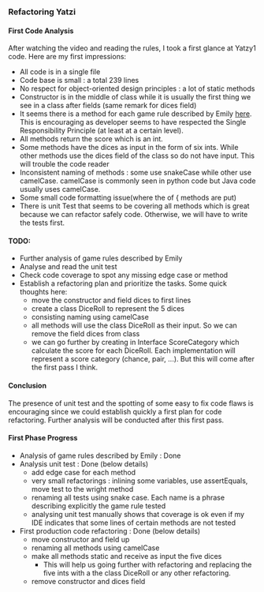 ### Refactoring Yatzi

#### First Code Analysis

After watching the video and reading the rules, I took a first glance at Yatzy1 code. Here are my first impressions:

- All code is in a single file
- Code base is small : a total 239 lines
- No respect for object-oriented design principles : a lot of static methods
- Constructor is in the middle of class while it is usually the first thing we see in a class after fields (same remark
  for dices field)
- It seems there is a method for each game rule described by
  Emily [here](https://sammancoaching.org/kata_descriptions/yatzy.html). This is encouraging as developer seems to have
  respected the Single Responsibility Principle (at least at a certain level).
- All methods return the score which is an int.
- Some methods have the dices as input in the form of six ints. While other methods use the dices field of the class so
  do not have input. This will trouble the code reader
- Inconsistent naming of methods : some use snakeCase while other use camelCase. camelCase is commonly seen in python
  code but Java code usually uses camelCase.
- Some small code formatting issue(where the of { methods are put)
- There is unit Test that seems to be covering all methods which is great because we can refactor safely code.
  Otherwise, we will have to write the tests first.

#### TODO:

- Further analysis of game rules described by Emily
- Analyse and read the unit test
- Check code coverage to spot any missing edge case or method
- Establish a refactoring plan and prioritize the tasks. Some quick thoughts here:
    - move the constructor and field dices to first lines
    - create a class DiceRoll to represent the 5 dices
    - consisting naming using camelCase
    - all methods will use the class DiceRoll as their input. So we can remove the field dices from class
    - we can go further by creating in Interface ScoreCategory which calculate the score for each DiceRoll. Each
      implementation will represent a score category (chance, pair, ...). But this will come after the first pass I
      think.

#### Conclusion

The presence of unit test and the spotting of some easy to fix code flaws is encouraging since we could establish
quickly a first plan for code refactoring. Further analysis will be conducted after this first pass.

#### First Phase Progress

- Analysis of game rules described by Emily : Done
- Analysis unit test : Done (below details)
    - add edge case for each method
    - very small refactorings : inlining some variables, use assertEquals, move test to the wright method
    - renaming all tests using snake case. Each name is a phrase describing explicitly the game rule tested
    - analysing unit test manually shows that coverage is ok even if my IDE indicates that some lines of certain methods
      are not tested
- First production code refactoring : Done (below details)
    - move constructor and field up
    - renaming all methods using camelCase
    - make all methods static and receive as input the five dices 
      - This will help us going further with refactoring and
        replacing the five ints with a the class DiceRoll or any other refactoring.
    - remove constructor and dices field